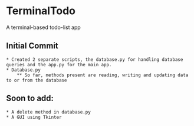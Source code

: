 # TerminalTodo
A terminal-based todo-list app

## Initial Commit
	* Created 2 separate scripts, the database.py for handling database queries and the app.py for the main app.
	* Database.py
		** So far, methods present are reading, writing and updating data to or from the database

## Soon to add:
	* A delete method in database.py
	* A GUI using Tkinter 